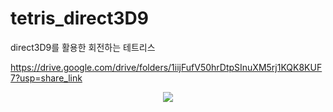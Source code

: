 # tetris_direct3D9
direct3D9를 활용한 회전하는 테트리스


https://drive.google.com/drive/folders/1iijFufV50hrDtpSInuXM5rj1KQK8KUF7?usp=share_link

<p align="center">
  <img src="[이미지URL](https://github.com/jyh94615/tetris_direct3D9/assets/130338608/3a479c26-0ec1-4a21-8857-124421bbd110)">
</p>
